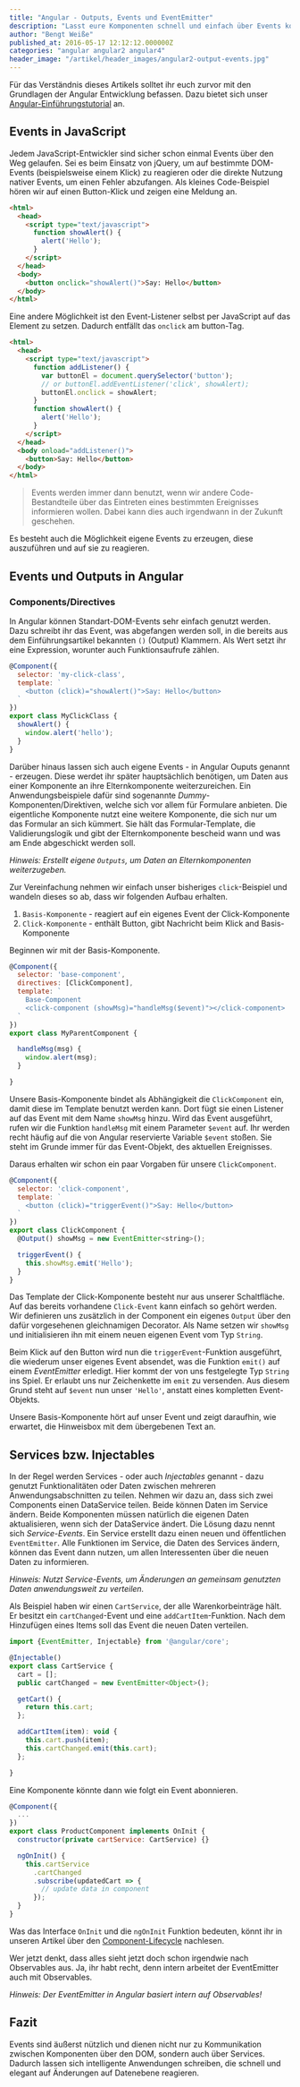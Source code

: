 ```yaml
---
title: "Angular - Outputs, Events und EventEmitter"
description: "Lasst eure Komponenten schnell und einfach über Events kommunizieren. Informiert Anwendungsteile über Änderungen mit Service-Events."
author: "Bengt Weiße"
published_at: 2016-05-17 12:12:12.000000Z
categories: "angular angular2 angular4"
header_image: "/artikel/header_images/angular2-output-events.jpg"
---
```


Für das Verständnis dieses Artikels solltet ihr euch zurvor mit den Grundlagen der Angular Entwicklung befassen. Dazu bietet sich unser [Angular-Einführungstutorial](/artikel/angular-tutorial-deutsch/) an.

## Events in JavaScript

Jedem JavaScript-Entwickler sind sicher schon einmal Events über den Weg gelaufen. Sei es beim Einsatz von jQuery, um auf bestimmte DOM-Events (beispielsweise einem Klick) zu reagieren oder die direkte Nutzung nativer Events, um einen Fehler abzufangen. Als kleines Code-Beispiel hören wir auf einen Button-Klick und zeigen eine Meldung an.

```html
<html>
  <head>
    <script type="text/javascript">
      function showAlert() {
        alert('Hello');
      }
    </script>
  </head>
  <body>
    <button onclick="showAlert()">Say: Hello</button>
  </body>
</html>
```

Eine andere Möglichkeit ist den Event-Listener selbst per JavaScript auf das Element zu setzen. Dadurch entfällt das `onclick` am button-Tag.

```html
<html>
  <head>
    <script type="text/javascript">
      function addListener() {
        var buttonEl = document.querySelector('button');
        // or buttonEl.addEventListener('click', showAlert);
        buttonEl.onclick = showAlert;
      }
      function showAlert() {
        alert('Hello');
      }
    </script>
  </head>
  <body onload="addListener()">
    <button>Say: Hello</button>
  </body>
</html>
```

> Events werden immer dann benutzt, wenn wir andere Code-Bestandteile über das Eintreten eines bestimmten Ereignisses informieren wollen. Dabei kann dies auch irgendwann in der Zukunft geschehen.

Es besteht auch die Möglichkeit eigene Events zu erzeugen, diese auszuführen und auf sie zu reagieren.

## Events und Outputs in Angular

### Components/Directives

In Angular können Standart-DOM-Events sehr einfach genutzt werden. Dazu schreibt ihr das Event, was abgefangen werden soll, in die bereits aus dem Einführungsartikel bekannten `()` (Output) Klammern. Als Wert setzt ihr eine Expression, worunter auch Funktionsaufrufe zählen.

```javascript
@Component({
  selector: 'my-click-class',
  template: `
    <button (click)="showAlert()">Say: Hello</button>
  `
})
export class MyClickClass {
  showAlert() {
    window.alert('hello');
  }
}
```

Darüber hinaus lassen sich auch eigene Events - in Angular Ouputs genannt - erzeugen. Diese werdet ihr später hauptsächlich benötigen, um Daten aus einer Komponente an ihre Elternkomponente weiterzureichen. Ein Anwendungsbeispiele dafür sind sogenannte *Dummy*-Komponenten/Direktiven, welche sich vor allem für Formulare anbieten. Die eigentliche Komponente nutzt eine weitere Komponente, die sich nur um das Formular an sich kümmert. Sie hält das Formular-Template, die Validierungslogik und gibt der Elternkomponente bescheid wann und was am Ende abgeschickt werden soll.

*Hinweis: Erstellt eigene `Outputs`, um Daten an Elternkomponenten weiterzugeben.*

Zur Vereinfachung nehmen wir einfach unser bisheriges `click`-Beispiel und wandeln dieses so ab, dass wir folgenden Aufbau erhalten.

1. `Basis-Komponente` - reagiert auf ein eigenes Event der Click-Komponente
2. `Click-Komponente` - enthält Button, gibt Nachricht beim Klick and Basis-Komponente


Beginnen wir mit der Basis-Komponente.

```javascript
@Component({
  selector: 'base-component',
  directives: [ClickComponent],
  template: `
    Base-Component
    <click-component (showMsg)="handleMsg($event)"></click-component>
  `
})
export class MyParentComponent {

  handleMsg(msg) {
    window.alert(msg);
  }

}
```

Unsere Basis-Komponente bindet als Abhängigkeit die `ClickComponent` ein, damit diese im Template benutzt werden kann. Dort fügt sie einen Listener auf das Event mit dem Name `showMsg` hinzu. Wird das Event ausgeführt, rufen wir die Funktion `handleMsg` mit einem Parameter `$event` auf. Ihr werden recht häufig auf die von Angular reservierte Variable `$event` stoßen. Sie steht im Grunde immer für das Event-Objekt, des aktuellen Ereignisses.

Daraus erhalten wir schon ein paar Vorgaben für unsere `ClickComponent`.

```javascript
@Component({
  selector: 'click-component',
  template: `
    <button (click)="triggerEvent()">Say: Hello</button>
  `
})
export class ClickComponent {
  @Output() showMsg = new EventEmitter<string>();

  triggerEvent() {
    this.showMsg.emit('Hello');
  }
}
```

Das Template der Click-Komponente besteht nur aus unserer Schaltfläche. Auf das bereits vorhandene `Click-Event` kann einfach so gehört werden. Wir definieren uns zusätzlich in der Component ein eigenes `Output` über den dafür vorgesehenen gleichnamigen Decorator. Als Name setzen wir `showMsg` und initialisieren ihn mit einem neuen eigenen Event vom Typ `String`.

Beim Klick auf den Button wird nun die `triggerEvent`-Funktion ausgeführt, die wiederum unser eigenes Event absendet, was die Funktion `emit()` auf einem *EventEmitter* erledigt. Hier kommt der von uns festgelegte Typ `String` ins Spiel. Er erlaubt uns nur Zeichenkette im `emit` zu versenden. Aus diesem Grund steht auf `$event` nun unser `'Hello'`, anstatt eines kompletten Event-Objekts.

Unsere Basis-Komponente hört auf unser Event und zeigt daraufhin, wie erwartet, die Hinweisbox mit dem übergebenen Text an.

## Services bzw. Injectables

In der Regel werden Services - oder auch *Injectables* genannt - dazu genutzt Funktionalitäten oder Daten zwischen mehreren Anwendungsabschnitten zu teilen. Nehmen wir dazu an, dass sich zwei Components einen DataService teilen. Beide können Daten im Service ändern. Beide Komponenten müssen natürlich die eigenen Daten aktualisieren, wenn sich der DataService ändert. Die Lösung dazu nennt sich *Service-Events*. Ein Service erstellt dazu einen neuen und öffentlichen `EventEmitter`. Alle Funktionen im Service, die Daten des Services ändern, können das Event dann nutzen, um allen Interessenten über die neuen Daten zu informieren.

*Hinweis: Nutzt Service-Events, um Änderungen an gemeinsam genutzten Daten anwendungsweit zu verteilen.*

Als Beispiel haben wir einen `CartService`, der alle Warenkorbeinträge hält. Er besitzt ein `cartChanged`-Event und eine `addCartItem`-Funktion. Nach dem Hinzufügen eines Items soll das Event die neuen Daten verteilen.

```javascript
import {EventEmitter, Injectable} from '@angular/core';

@Injectable()
export class CartService {
  cart = [];
  public cartChanged = new EventEmitter<Object>();

  getCart() {
    return this.cart;
  };

  addCartItem(item): void {
    this.cart.push(item);
    this.cartChanged.emit(this.cart);
  };

}
```

Eine Komponente könnte dann wie folgt ein Event abonnieren.

```javascript
@Component({
  ...
})
export class ProductComponent implements OnInit {
  constructor(private cartService: CartService) {}

  ngOnInit() {
    this.cartService
      .cartChanged
      .subscribe(updatedCart => {
        // update data in component
      });
  }
}
```

Was das Interface `OnInit` und die `ngOnInit` Funktion bedeuten, könnt ihr in unseren Artikel über den [Component-Lifecycle](/artikel/angular-2-component-lifecycle/) nachlesen.

Wer jetzt denkt, dass alles sieht jetzt doch schon irgendwie nach Observables aus. Ja, ihr habt recht, denn intern arbeitet der EventEmitter auch mit Observables.

*Hinweis: Der EventEmitter in Angular basiert intern auf Observables!*

## Fazit

Events sind äußerst nützlich und dienen nicht nur zu Kommunikation zwischen Komponenten über den DOM, sondern auch über Services. Dadurch lassen sich intelligente Anwendungen schreiben, die schnell und elegant auf Änderungen auf Datenebene reagieren.
